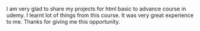 I am very glad to share my projects for html basic to advance course in udemy.
I learnt lot of things from this course. It was very great experience to me.
Thanks for giving me this opportunity.
